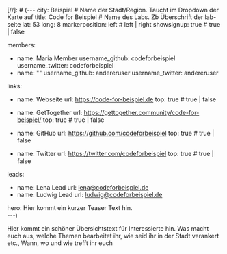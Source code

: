 [//]: # (---
city: Beispiel # Name der Stadt/Region. Taucht im Dropdown der Karte auf
title: Code for Beispiel # Name des Labs. Zb Überschrift der lab-seite
lat: 53
long: 8
markerposition: left # left | right
showsignup: true # true | false

members:
- name: Maria Member
  username_github: codeforbeispiel
  username_twitter: codeforbeispiel
- name: ""
  username_github: andereruser
  username_twitter: andereruser

links:
- name: Webseite
  url: https://code-for-beispiel.de
  top: true # true | false
  
- name: GetTogether
  url: https://gettogether.community/code-for-beispiel/
  top: true # true | false

- name: GitHub
  url: https://github.com/codeforbeispiel
  top: true # true | false

- name: Twitter
  url: https://twitter.com/codeforbeispiel
  top: true # true | false

leads:
- name: Lena Lead
  url: lena@codeforbeispiel.de
- name: Ludwig Lead
  url: ludwig@codeforbeispiel.de
  
hero: Hier kommt ein kurzer Teaser Text hin.  
---)

Hier kommt ein schöner Übersichtstext für Interessierte hin. Was macht euch aus, welche Themen bearbeitet ihr, wie seid ihr in der Stadt verankert etc., Wann, wo und wie trefft ihr euch
